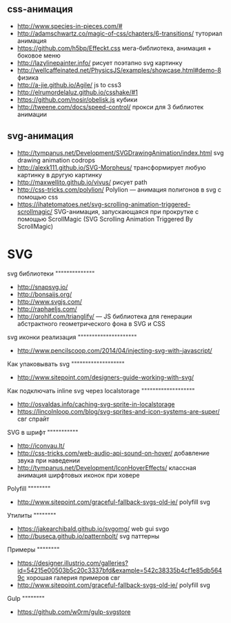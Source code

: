 css-анимация
------------

+ http://www.species-in-pieces.com/#
+ http://adamschwartz.co/magic-of-css/chapters/6-transitions/ туториал анимация
+ https://github.com/h5bp/Effeckt.css мега-библиотека, анимация + боковое меню
+ http://lazylinepainter.info/ рисует поэтапно svg картинку
+ http://wellcaffeinated.net/PhysicsJS/examples/showcase.html#demo-8 физика
+ http://a-jie.github.io/Agile/ js to css3
+ http://elrumordelaluz.github.io/csshake/#1 
+ https://github.com/nosir/obelisk.js кубики
+ http://tweene.com/docs/speed-control/ прокси для 3 библиотек анимации

svg-анимация
------------
+ http://tympanus.net/Development/SVGDrawingAnimation/index.html svg drawing animation codrops
+ http://alexk111.github.io/SVG-Morpheus/ трансформирует любую картинку в другую картинку
+ http://maxwellito.github.io/vivus/ рисует path
+ http://css-tricks.com/polylion/ Polylion — анимация полигонов в svg с помощью css
+ https://ihatetomatoes.net/svg-scrolling-animation-triggered-scrollmagic/ SVG-анимация, запускающаяся при прокрутке с помощью ScrollMagic (SVG Scrolling Animation Triggered By ScrollMagic)

SVG
=============

svg библиотеки
""""""""""""""
+ http://snapsvg.io/
+ http://bonsaijs.org/
+ http://www.svgjs.com/
+ http://raphaeljs.com/
+ http://qrohlf.com/trianglify/ — JS библиотека для генерации абстрактного геометрического фона в SVG и CSS

svg иконки реализация
"""""""""""""""""""""
+ http://www.pencilscoop.com/2014/04/injecting-svg-with-javascript/

Как упаковывать svg
"""""""""""""""""""
+ http://www.sitepoint.com/designers-guide-working-with-svg/

Как подключать inline svg через localstorage
"""""""""""""""""""
+ http://osvaldas.info/caching-svg-sprite-in-localstorage
+ https://lincolnloop.com/blog/svg-sprites-and-icon-systems-are-super/ свг спрайт

SVG в шрифт
"""""""""""
+ http://iconvau.lt/
+ http://css-tricks.com/web-audio-api-sound-on-hover/ добавление звука при наведении
+ http://tympanus.net/Development/IconHoverEffects/ классная анимация ширфтовых иконок при ховере

Polyfill
""""""""
+ http://www.sitepoint.com/graceful-fallback-svgs-old-ie/ polyfill svg

Утилиты
""""""""
+ https://jakearchibald.github.io/svgomg/ web gui svgo
+ http://buseca.github.io/patternbolt/ svg паттерны

Примеры
""""""""
+ https://designer.illustrio.com/galleries?id=54215e00503b5c20c3337bfd&example=542c38335b4cf1e85db5649c хорошая галерия примеров свг
+ http://www.sitepoint.com/graceful-fallback-svgs-old-ie/ polyfill svg

Gulp
""""""""
+ https://github.com/w0rm/gulp-svgstore